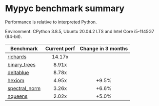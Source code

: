 # Mypyc benchmark summary

Performance is relative to interpreted Python.

Environment: CPython 3.8.5, Ubuntu 20.04.2 LTS and Intel Core i5-1145G7 (64-bit).

| Benchmark | Current perf | Change in 3 months |
| --- | :---: | :---: |
| [richards](benchmarks/richards.md) | 14.17x |  |
| [binary_trees](benchmarks/binary_trees.md) | 8.91x |  |
| [deltablue](benchmarks/deltablue.md) | 8.78x |  |
| [hexiom](benchmarks/hexiom.md) | 4.95x | +9.5% |
| [spectral_norm](benchmarks/spectral_norm.md) | 3.26x | +6.6% |
| [nqueens](benchmarks/nqueens.md) | 2.02x | +5.0% |
